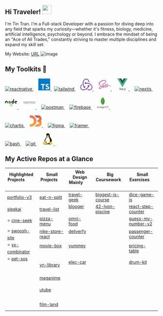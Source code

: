 ## Hi Traveler! <img src="https://raw.githubusercontent.com/MartinHeinz/MartinHeinz/master/wave.gif" width="30px" height="30px">

I'm Tin Tran. I'm a Full-stack Developer with a passion for diving deep into any field that sparks my curiosity—whether it's fitness, biology, medicine, artificial intelligence, psychology or beyond. I embrace the mindset of being an "Ace of All Trades," constantly striving to master multiple disciplines and expand my skill set.

My Website: [URL](https://tintran-portfolio.vercel.app/)
![image](https://github.com/user-attachments/assets/66bc9f0b-5997-4d8f-9832-328947dd7ca5)


## My Toolkits 🌟

<p align="left">
    <a href="https://reactnative.dev/" target="_blank" rel="noreferrer"> <img src="https://reactnative.dev/img/header_logo.svg" alt="reactnative" width="40" height="40"/> </a> &nbsp; &nbsp;
    <a href="https://www.typescriptlang.org/" target="_blank" rel="noreferrer"> <img src="https://raw.githubusercontent.com/devicons/devicon/master/icons/typescript/typescript-original.svg" alt="typescript" width="40" height="40"/> </a> &nbsp;
    <a href="https://tailwindcss.com/" target="_blank" rel="noreferrer"> <img src="https://www.vectorlogo.zone/logos/tailwindcss/tailwindcss-icon.svg" alt="tailwind" width="40" height="40"/> </a> &nbsp; &nbsp;
    <a href="https://redux.js.org" target="_blank" rel="noreferrer"> <img src="https://raw.githubusercontent.com/devicons/devicon/master/icons/redux/redux-original.svg" alt="redux" width="40" height="40"/> </a> &nbsp; &nbsp;
    <a href="https://sass-lang.com" target="_blank" rel="noreferrer"> <img src="https://raw.githubusercontent.com/devicons/devicon/master/icons/sass/sass-original.svg" alt="sass" width="40" height="40"/> </a> &nbsp; &nbsp;
    <a href="https://vuejs.org/" target="_blank" rel="noreferrer"> <img src="https://raw.githubusercontent.com/devicons/devicon/master/icons/vuejs/vuejs-original-wordmark.svg" alt="vuejs" width="40" height="40"/> </a> &nbsp; &nbsp;
    <a href="https://nextjs.org/" target="_blank" rel="noreferrer"> <img src="https://cdn.worldvectorlogo.com/logos/nextjs-2.svg" alt="nextjs" width="40" height="40"/> </a> &nbsp; &nbsp;
    <br />
    <br />
    <a href="https://nodejs.org" target="_blank" rel="noreferrer"> <img src="https://raw.githubusercontent.com/devicons/devicon/master/icons/nodejs/nodejs-original-wordmark.svg" alt="nodejs" width="40" height="40"/> </a> &nbsp; &nbsp;
    <a href="https://expressjs.com" target="_blank" rel="noreferrer"> <img src="https://raw.githubusercontent.com/devicons/devicon/master/icons/express/express-original-wordmark.svg" alt="express" width="40" height="40"/> </a> &nbsp; &nbsp;
    <a href="https://postman.com" target="_blank" rel="noreferrer"> <img src="https://www.vectorlogo.zone/logos/getpostman/getpostman-icon.svg" alt="postman" width="40" height="40"/> </a> &nbsp; &nbsp;
    <a href="https://firebase.google.com/" target="_blank" rel="noreferrer"> <img src="https://www.vectorlogo.zone/logos/firebase/firebase-icon.svg" alt="firebase" width="40" height="40"/> </a> &nbsp; &nbsp;
    <a href="https://www.mongodb.com/" target="_blank" rel="noreferrer"> <img src="https://raw.githubusercontent.com/devicons/devicon/master/icons/mongodb/mongodb-original-wordmark.svg" alt="mongodb" width="40" height="40"/> </a> &nbsp; &nbsp;
    <br />
    <br />
    <a href="https://www.chartjs.org" target="_blank" rel="noreferrer"> <img src="https://www.chartjs.org/media/logo-title.svg" alt="chartjs" width="40" height="40"/> </a> &nbsp; &nbsp;
    <a href="https://d3js.org/" target="_blank" rel="noreferrer"> <img src="https://raw.githubusercontent.com/devicons/devicon/master/icons/d3js/d3js-original.svg" alt="d3js" width="40" height="40"/> </a> &nbsp; &nbsp;
    <a href="https://www.figma.com/" target="_blank" rel="noreferrer"> <img src="https://www.vectorlogo.zone/logos/figma/figma-icon.svg" alt="figma" width="40" height="40"/> </a> &nbsp; &nbsp;
    <a href="https://www.framer.com/" target="_blank" rel="noreferrer"> <img src="https://www.vectorlogo.zone/logos/framer/framer-icon.svg" alt="framer" width="40" height="40"/> </a> &nbsp; &nbsp;
    <br />
    <br />
    <a href="https://www.gnu.org/software/bash/" target="_blank" rel="noreferrer"> <img src="https://www.vectorlogo.zone/logos/gnu_bash/gnu_bash-icon.svg" alt="bash" width="40" height="40"/> </a> &nbsp; &nbsp;
    <a href="https://git-scm.com/" target="_blank" rel="noreferrer"> <img src="https://www.vectorlogo.zone/logos/git-scm/git-scm-icon.svg" alt="git" width="40" height="40"/> </a> &nbsp; &nbsp;
    <a href="https://www.linux.org/" target="_blank" rel="noreferrer"> <img src="https://raw.githubusercontent.com/devicons/devicon/master/icons/linux/linux-original.svg" alt="linux" width="40" height="40"/> </a> &nbsp; &nbsp;
</p>

## My Active Repos at a Glance

| **Highlighted Projects**               | **Small Projects**                | **Web Design Mainly**             | **Big Coursework**                | **Small Exercises**               |
|-----------------------------------|------------------------------------|------------------------------------|------------------------------------|------------------------------------|
| [portfolio-v3](https://github.com/jaytintran/portfolio-v3) | [eat-n-split](https://github.com/jaytintran/eat-n-split) | [travel-geek](https://github.com/jaytintran/travel-geek) | [biggest-js-course](https://github.com/jaytintran/biggest-js-course) | [dice-game-js](https://github.com/jaytintran/dice-game-js) |
| [sleekai](https://github.com/jaytintran/sleekai)           | [travel-list](https://github.com/jaytintran/travel-list) | [blooger](https://github.com/jaytintran/blooger)         | [42-lyon-piscine](https://github.com/jaytintran/42-lyon-piscine)     | [react-step-counter](https://github.com/jaytintran/react-step-counter) |
| ⭐ [cine-seek](https://github.com/jaytintran/cine-seek) | [pizza-menu](https://github.com/jaytintran/pizza-menu)   | [omni-food](https://github.com/jaytintran/omni-food)     |                                    | [guess-my-number-v2](https://github.com/jaytintran/guess-my-number-v2) |
| ⭐ [swoosh-site](https://github.com/jaytintran/swoosh-site) | [nike-store-react](https://github.com/jaytintran/nike-store-react) | [deliverfy](https://github.com/jaytintran/deliverfy)     |                                    | [passenger-counter](https://github.com/jaytintran/passenger-counter)   |
| ⭐ [yx-combinator](https://github.com/jaytintran/yx-combinator) | [movie-box](https://github.com/jaytintran/movie-box)     | [yummey](https://github.com/jaytintran/yummey)           |                                    | [pricing-table](https://github.com/jaytintran/pricing-table)           |
| ⭐ [pet-sos](https://github.com/jaytintran/pet-sos)                                   | [vn-library](https://github.com/jaytintran/vn-library)   | [elec-car](https://github.com/jaytintran/elec-car)       |                                    | [drum-kit](https://github.com/jaytintran/drum-kit)                     |
|                                   | [maganime](https://github.com/jaytintran/maganime)       |                                    |                                    |                                    |
|                                   | [utube](https://github.com/jaytintran/utube)             |                                    |                                    |                                    |
|                                   | [film-land](https://github.com/jaytintran/film-land)     |                                    |                                    |                                    |

